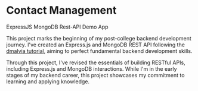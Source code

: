 # Contact Management
ExpressJS MongoDB Rest-API Demo App

This project marks the beginning of my post-college backend development journey. I've created an Express.js and MongoDB REST API following the [dmalvia tutorial](https://www.youtube.com/watch?v=H9M02of22z4&t=856s), aiming to perfect fundamental backend development skills.

Through this project, I've revised the essentials of building RESTful APIs, including Express.js and MongoDB interactions. While I'm in the early stages of my backend career, this project showcases my commitment to learning and applying knowledge.
